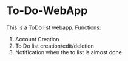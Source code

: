 # To-Do-WebApp

This is a ToDo list webapp.
Functions:
1. Account Creation
2. To Do list creation/edit/deletion
3. Notification when the to list is almost done
